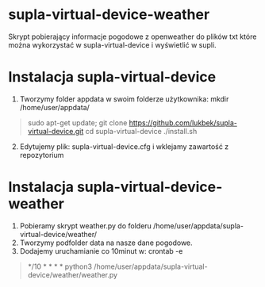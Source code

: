 # supla-virtual-device-weather
Skrypt pobierający informacje pogodowe z openweather do plików txt które można wykorzystać w supla-virtual-device i wyświetlić w supli.

# Instalacja supla-virtual-device
1. Tworzymy folder appdata w swoim folderze użytkownika: mkdir /home/user/appdata/
> sudo apt-get update;
> git clone https://github.com/lukbek/supla-virtual-device.git
> cd supla-virtual-device
> ./install.sh
2. Edytujemy plik: supla-virtual-device.cfg i wklejamy zawartość z repozytorium

# Instalacja supla-virtual-device-weather
1. Pobieramy skrypt weather.py do folderu /home/user/appdata/supla-virtual-device/weather/
2. Tworzymy podfolder data na nasze dane pogodowe.
3. Dodajemy uruchamianie co 10minut w: crontab -e
> */10 * * * * python3 /home/user/appdata/supla-virtual-device/weather/weather.py
